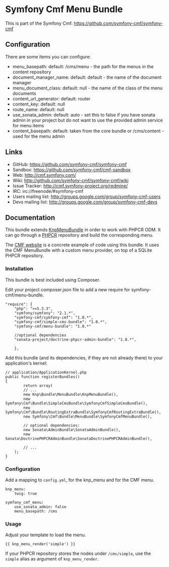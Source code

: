 # Symfony Cmf Menu Bundle

This is part of the Symfony Cmf: <https://github.com/symfony-cmf/symfony-cmf>

## Configuration

There are some items you can configure:

- menu_basepath:
    default: /cms/menu - the path for the menus in the content repository
- document_manager_name:
    default: default - the name of the document manager
- menu_document_class:
    default: null - the name of the class of the menu documents
- content_url_generator:
    default: router
- content_key:
    default: null
- route_name:
    default: null
- use_sonata_admin:
    default: auto - set this to false if you have sonata admin in your project
        but do not want to use the provided admin service for menu items
- content_basepath:
    default: taken from the core bundle or /cms/content - used for the menu admin

## Links

- GitHub: <https://github.com/symfony-cmf/symfony-cmf>
- Sandbox: <https://github.com/symfony-cmf/cmf-sandbox>
- Web: <http://cmf.symfony.com/>
- Wiki: <http://github.com/symfony-cmf/symfony-cmf/wiki>
- Issue Tracker: <http://cmf.symfony-project.org/redmine/>
- IRC: irc://freenode/#symfony-cmf
- Users mailing list: <http://groups.google.com/group/symfony-cmf-users>
- Devs mailing list: <http://groups.google.com/group/symfony-cmf-devs>

## Documentation

This bundle extends [KnpMenuBundle](https://github.com/KnpLabs/KnpMenuBundle) in order to work with PHPCR ODM. It can go through a [PHPCR](http://phpcr.github.com/) repository and build the corresponding menu. 

The [CMF website](http://cmf.symfony.com) is a concrete example of code using this bundle. It uses the CMF MenuBundle with a custom menu provider, on top of a SQLite PHPCR repository. 

### Installation

This bundle is best included using Composer.

Edit your project composer.json file to add a new require for symfony-cmf/menu-bundle.

	"require": {
        "php": ">=5.3.3",
        "symfony/symfony": "2.1.*",
		"symfony-cmf/symfony-cmf": "1.0.*",
		"symfony-cmf/simple-cms-bundle": "1.0.*",
		"symfony-cmf/menu-bundle": "1.0.*"

		//optional dependencies
        "sonata-project/doctrine-phpcr-admin-bundle": "1.0.*",

        },

Add this bundle (and its dependencies, if they are not already there) to your application's kernel:

	// application/ApplicationKernel.php
	public function registerBundles()
	{
			return array(
			// ...
			new Knp\Bundle\MenuBundle\KnpMenuBundle(),
			new Symfony\Cmf\Bundle\SimpleCmsBundle\SymfonyCmfSimpleCmsBundle(),
			new Symfony\Cmf\Bundle\RoutingExtraBundle\SymfonyCmfRoutingExtraBundle(),
			new Symfony\Cmf\Bundle\MenuBundle\SymfonyCmfMenuBundle(),

			// optional dependencies:
			new Sonata\AdminBundle\SonataAdminBundle(),
			new Sonata\DoctrinePHPCRAdminBundle\SonataDoctrinePHPCRAdminBundle(),

			// ...
		);
	}

### Configuration

Add a mapping to `config.yml`, for the knp_menu and for the CMF menu.

	knp_menu:
		twig: true

	symfony_cmf_menu:
		use_sonata_admin: false
		menu_basepath: /cms

### Usage

Adjust your template to load the menu.

	{{ knp_menu_render('simple') }}


If your PHPCR repository stores the nodes under `/cms/simple`, use the `simple` alias as argument of `knp_menu_render`.
